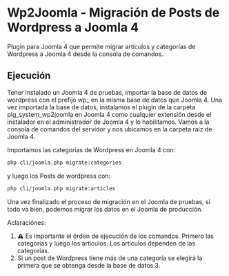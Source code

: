 # Wp2Joomla - Migración de Posts de Wordpress a Joomla 4

Plugin para Joomla 4 que permite migrar artículos y categorías de Wordpress a Joomla 4 desde la consola de comandos.

## Ejecución

Tener instalado un Joomla 4 de pruebas, importar la base de datos de wordpress con el prefijo wp_ en la misma base de datos que Joomla 4. Una vez importada la base de datos, instalamos el plugin de la carpeta plg_system_wp2joomla en Joomla 4 como cualquier extensión desde el instalador en el administrador de Joomla 4 y lo habilitamos.
Vamos a la consola de comandos del servidor y nos ubicamos en la carpeta raíz de Joomla 4.

Importamos las categorías de Wordpress en Joomla 4 con:
```bash
php cli/joomla.php migrate:categories
```

y luego los Posts de wordpress con:

```bash
php cli/joomla.php migrate:articles
```

Una vez finalizado el proceso de migración en el Joomla de pruebas, si todo va bien, podemos migrar los datos en el Joomla de producción.

Aclaraciónes:
1. ⚠️ Es importante el órden de ejecución de los comandos. Primero las categorías y luego los artículos. Los artículos dependen de las categorías.
2. Si un post de Wordpress tiene más de una categoría se elegirá la primera que se obtenga desde la base de datos.3.  